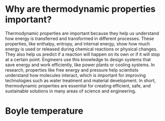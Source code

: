# Why are thermodynamic properties important?
Thermodynamic properties are important because they help us understand how energy is transferred and transformed in different processes. These properties, like enthalpy, entropy, and internal energy, show how much energy is used or released during chemical reactions or physical changes. They also help us predict if a reaction will happen on its own or if it will stop at a certain point. Engineers use this knowledge to design systems that save energy and work efficiently, like power plants or cooling systems. In research, properties like free energy and pressure help scientists understand how molecules interact, which is important for improving technologies such as water treatment and material development. In short, thermodynamic properties are essential for creating efficient, safe, and sustainable solutions in many areas of science and engineering.  

# Boyle temperature
